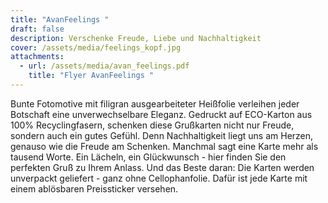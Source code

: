 ```yaml
---
title: "AvanFeelings "
draft: false
description: Verschenke Freude, Liebe und Nachhaltigkeit
cover: /assets/media/feelings_kopf.jpg
attachments:
  - url: /assets/media/avan_feelings.pdf
    title: "Flyer AvanFeelings "
---
```

Bunte Fotomotive mit filigran ausgearbeiteter Heißfolie
verleihen jeder Botschaft eine unverwechselbare Eleganz.
Gedruckt auf ECO-Karton aus 100% Recyclingfasern,
schenken diese Grußkarten nicht nur Freude,
sondern auch ein gutes Gefühl. Denn Nachhaltigkeit liegt
uns am Herzen, genauso wie die Freude am Schenken.
Manchmal sagt eine Karte mehr als tausend Worte.
Ein Lächeln, ein Glückwunsch - hier finden Sie den
perfekten Gruß zu Ihrem Anlass. Und das Beste daran:
Die Karten werden unverpackt geliefert -
ganz ohne Cellophanfolie. Dafür ist jede Karte mit einem
ablösbaren Preissticker versehen.